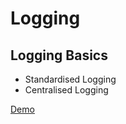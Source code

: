 # Logging

## Logging Basics

* Standardised Logging
* Centralised Logging 

[Demo](./basic-demo/readme.md)